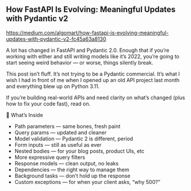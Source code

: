 ## How FastAPI Is Evolving: Meaningful Updates with Pydantic v2

https://medium.com/algomart/how-fastapi-is-evolving-meaningful-updates-with-pydantic-v2-fc45a63a8130


A lot has changed in FastAPI and Pydantic 2.0. Enough that if you’re working with either and still writing models like it’s 2022, you’re going to start seeing weird behavior — or worse, things silently break.

This post isn’t fluff. It’s not trying to be a Pydantic commercial. It’s what I wish I had in front of me when I opened up an old API project last month and everything blew up on Python 3.11.

If you’re building real-world APIs and need clarity on what’s changed (plus how to fix your code fast), read on.

🔗 What’s Inside
- Path parameters — same bones, fresh paint
- Query params — updated and cleaner
- Model validation — Pydantic 2 is different, period
- Form inputs — still as useful as ever
- Nested bodies — for your blog posts, product UIs, etc
- More expressive query filters
- Response models — clean output, no leaks
- Dependencies — the right way to manage them
- Background tasks — don’t hold up the response
- Custom exceptions — for when your client asks, “why 500?”